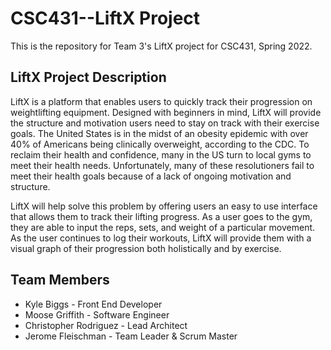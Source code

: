 # CSC431--LiftX Project

This is the repository for Team 3's LiftX project for CSC431, Spring 2022.

## LiftX Project Description

LiftX is a platform that enables users to quickly track their progression on weightlifting equipment. Designed with beginners in mind, LiftX will provide the structure and motivation users need to stay on track with their exercise goals. The United States is in the midst of an obesity epidemic with over 40% of Americans being clinically overweight, according to the CDC. To reclaim their health and confidence, many in the US turn to local gyms to meet their health needs. Unfortunately, many of these resolutioners fail to meet their health goals because of a lack of ongoing motivation and structure. 

LiftX will help solve this problem by offering users an easy to use interface that allows them to track their lifting progress. As a user goes to the gym, they are able to input the reps, sets, and weight of a particular movement. As the user continues to log their workouts, LiftX will provide them with a visual graph of their progression both holistically and by exercise.

## Team Members

* Kyle Biggs - Front End Developer
* Moose Griffith - Software Engineer
* Christopher Rodriguez - Lead Architect
* Jerome Fleischman - Team Leader & Scrum Master
